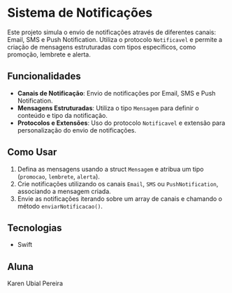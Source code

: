 # Sistema de Notificações

Este projeto simula o envio de notificações através de diferentes canais: Email, SMS e Push Notification. Utiliza o protocolo `Notificavel` e permite a criação de mensagens estruturadas com tipos específicos, como promoção, lembrete e alerta.

## Funcionalidades
- **Canais de Notificação**: Envio de notificações por Email, SMS e Push Notification.
- **Mensagens Estruturadas**: Utiliza o tipo `Mensagem` para definir o conteúdo e tipo da notificação.
- **Protocolos e Extensões**: Uso do protocolo `Notificavel` e extensão para personalização do envio de notificações.

## Como Usar
1. Defina as mensagens usando a struct `Mensagem` e atribua um tipo (`promocao`, `lembrete`, `alerta`).
2. Crie notificações utilizando os canais `Email`, `SMS` ou `PushNotification`, associando a mensagem criada.
3. Envie as notificações iterando sobre um array de canais e chamando o método `enviarNotificacao()`.

## Tecnologias
- Swift

## Aluna
Karen Ubial Pereira
